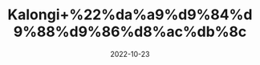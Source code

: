 ---
title: 'Kalongi+%22%da%a9%d9%84%d9%88%d9%86%d8%ac%db%8c'
date: '2022-10-23' 
metatag: '' 
inventory: '0' 
draft: false 
# meta description 
shortDescripton: 'Black+Seeds%22++It+is+packed+With+Antioxidants+and+could+Have+Cancer-Fighting+Properties.'
description: 'Seed+%d8%aa%d8%ae%d9%85++%d8%a8%db%8c%d8%ac'
longdescription: ''
featured: True
# product Price
price: '250.0'
# Product Short Description
shortDescription: 'Black+Seeds%22++It+is+packed+With+Antioxidants+and+could+Have+Cancer-Fighting+Properties.'
productID: '3C9B3D10-A12A-ED11-9968-005056B3A416'
type: 'products'
category: 'Seed+%d8%aa%d8%ae%d9%85++%d8%a8%db%8c%d8%ac' 
thumnailproduct: 'https://eraconnect.blob.core.windows.net/product-images/aminsaddiquidawakhana/3C9B3D10-A12A-ED11-9968-005056B3A416.webp' 
images:
  - image: 'https://eraconnect.blob.core.windows.net/product-images/aminsaddiquidawakhana/3C9B3D10-A12A-ED11-9968-005056B3A416.webp'  
Variants:
---
